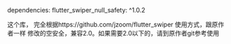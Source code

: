 dependencies:
  flutter_swiper_null_safety: ^1.0.2

这个库，
完全根据https://github.com/jzoom/flutter_swiper
使用方式，跟原作者一样
修改的空安全，兼容2.0。如果需要2.0以下的，请到原作者git参考使用

